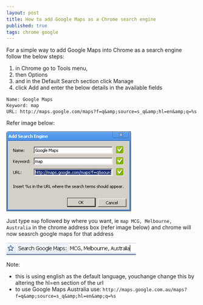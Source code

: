 ```yaml
---
layout: post
title: How to add Google Maps as a Chrome search engine
published: true
tags: chrome google
---
```


For a simple way to add Google Maps into Chrome as a search engine follow the below steps:

1. in Chrome go to Tools menu,
1. then Options
1. and in the Default Search section click Manage
1. click Add and enter the below details in the available fields

```
Name: Google Maps
Keyword: map
URL: http://maps.google.com/maps?f=q&amp;source=s_q&amp;hl=en&amp;q=%s
```

Refer image below:

![](/img/google_maps.png)

Just type `map` followed by where you want, ie `map MCG, Melbourne, Australia`
in the chrome address box (refer image below) and chrome will now seasrch google maps for that address

![](/img/google_map_box.png)

Note:

* this is using english as the default language, youchange change this by altering the hl=en section of the url
* to use Google Maps Australia use: `http://maps.google.com.au/maps?f=q&amp;source=s_q&amp;hl=en&amp;q=%s`

